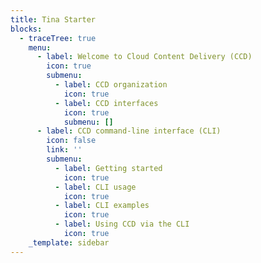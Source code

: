 ```yaml
---
title: Tina Starter
blocks:
  - traceTree: true
    menu:
      - label: Welcome to Cloud Content Delivery (CCD)
        icon: true
        submenu:
          - label: CCD organization
            icon: true
          - label: CCD interfaces
            icon: true
            submenu: []
      - label: CCD command-line interface (CLI)
        icon: false
        link: ''
        submenu:
          - label: Getting started
            icon: true
          - label: CLI usage
            icon: true
          - label: CLI examples
            icon: true
          - label: Using CCD via the CLI
            icon: true
    _template: sidebar
---
```














